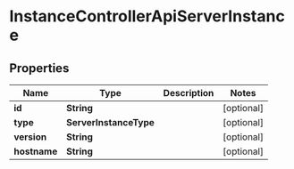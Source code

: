 

# InstanceControllerApiServerInstance


## Properties

| Name | Type | Description | Notes |
|------------ | ------------- | ------------- | -------------|
|**id** | **String** |  |  [optional] |
|**type** | **ServerInstanceType** |  |  [optional] |
|**version** | **String** |  |  [optional] |
|**hostname** | **String** |  |  [optional] |



